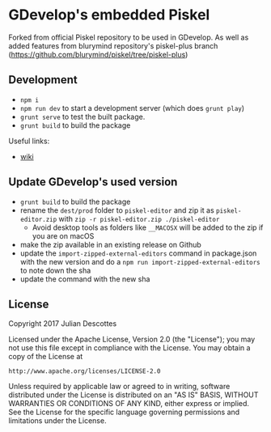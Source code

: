# GDevelop's embedded Piskel

Forked from official Piskel repository to be used in GDevelop.
As well as added features from blurymind repository's piskel-plus branch (https://github.com/blurymind/piskel/tree/piskel-plus)

## Development

- `npm i`
- `npm run dev` to start a development server (which does `grunt play`)
- `grunt serve` to test the built package.
- `grunt build` to build the package

Useful links:

- [wiki](https://github.com/piskelapp/piskel/wiki)

## Update GDevelop's used version

- `grunt build` to build the package
- rename the `dest/prod` folder to `piskel-editor` and zip it as `piskel-editor.zip` with `zip -r piskel-editor.zip ./piskel-editor`
  - Avoid desktop tools as folders like `__MACOSX` will be added to the zip if you are on macOS
- make the zip available in an existing release on Github
- update the `import-zipped-external-editors` command in package.json with the new version and do a `npm run import-zipped-external-editors` to note down the sha
- update the command with the new sha

## License

Copyright 2017 Julian Descottes

Licensed under the Apache License, Version 2.0 (the "License");
you may not use this file except in compliance with the License.
You may obtain a copy of the License at

    http://www.apache.org/licenses/LICENSE-2.0

Unless required by applicable law or agreed to in writing, software
distributed under the License is distributed on an "AS IS" BASIS,
WITHOUT WARRANTIES OR CONDITIONS OF ANY KIND, either express or implied.
See the License for the specific language governing permissions and
limitations under the License.
